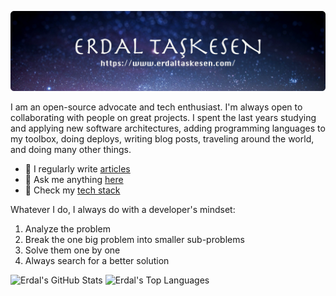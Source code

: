 ![Screenshot](assets/header.png)

I am an open-source advocate and tech enthusiast. I'm always open to collaborating
with people on great projects. I spent the last years studying and applying new
software architectures, adding programming languages to my toolbox, doing deploys,
writing blog posts, traveling around the world, and doing many other things.

- 📝 I regularly write [articles](https://www.erdaltaskesen.com/blog/)
- 💬 Ask me anything [here](https://github.com/erdaltsksn/ama)
- 🔧 Check my [tech stack](https://stackshare.io/erdaltsksn/my-stack)

Whatever I do, I always do with a developer's mindset:

1. Analyze the problem
2. Break the one big problem into smaller sub-problems
3. Solve them one by one
4. Always search for a better solution

![Erdal's GitHub Stats](https://github-readme-stats.vercel.app/api?username=erdaltsksn&theme=cobalt&show_icons=true&&line_height=40)
![Erdal's Top Languages](https://github-readme-stats.vercel.app/api/top-langs/?username=erdaltsksn&theme=cobalt&show_icons=true)
